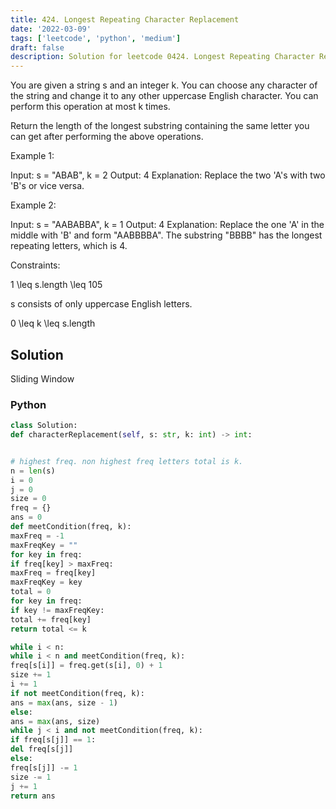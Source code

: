 ```yaml
---
title: 424. Longest Repeating Character Replacement
date: '2022-03-09'
tags: ['leetcode', 'python', 'medium']
draft: false
description: Solution for leetcode 0424. Longest Repeating Character Replacement
---
```



You are given a string s and an integer k. You can choose any character of the string and change it to any other uppercase English character. You can perform this operation at most k times.

Return the length of the longest substring containing the same letter you can get after performing the above operations.

Example 1:

Input: s <TeX>=</TeX> "ABAB", k <TeX>=</TeX> 2
Output: 4
Explanation: Replace the two 'A's with two 'B's or vice versa.

Example 2:

Input: s <TeX>=</TeX> "AABABBA", k <TeX>=</TeX> 1
Output: 4
Explanation: Replace the one 'A' in the middle with 'B' and form "AABBBBA".
The substring "BBBB" has the longest repeating letters, which is 4.

Constraints:

1 <TeX>\leq</TeX> s.length <TeX>\leq</TeX> 105

s consists of only uppercase English letters.

0 <TeX>\leq</TeX> k <TeX>\leq</TeX> s.length



## Solution
Sliding Window



### Python
```python
class Solution:
def characterReplacement(self, s: str, k: int) -> int:


# highest freq. non highest freq letters total is k.
n = len(s)
i = 0
j = 0
size = 0
freq = {}
ans = 0
def meetCondition(freq, k):
maxFreq = -1
maxFreqKey = ""
for key in freq:
if freq[key] > maxFreq:
maxFreq = freq[key]
maxFreqKey = key
total = 0
for key in freq:
if key != maxFreqKey:
total += freq[key]
return total <= k

while i < n:
while i < n and meetCondition(freq, k):
freq[s[i]] = freq.get(s[i], 0) + 1
size += 1
i += 1
if not meetCondition(freq, k):
ans = max(ans, size - 1)
else:
ans = max(ans, size)
while j < i and not meetCondition(freq, k):
if freq[s[j]] == 1:
del freq[s[j]]
else:
freq[s[j]] -= 1
size -= 1
j += 1
return ans
```
